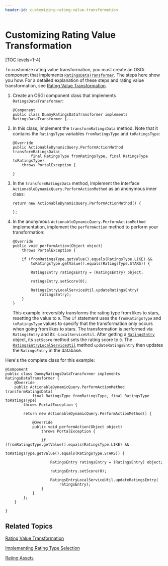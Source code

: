 ```yaml
---
header-id: customizing-rating-value-transformation
---
```


# Customizing Rating Value Transformation

[TOC levels=1-4]

To customize rating value transformation, you must create an OSGi component that 
implements 
[`RatingsDataTransformer`](@platform-ref@/7.2-latest/javadocs/portal-kernel/com/liferay/ratings/kernel/transformer/RatingsDataTransformer.html). 
The steps here show you how. For a detailed explanation of these steps and 
rating value transformation, see 
[Rating Value Transformation](/docs/7-2/frameworks/-/knowledge_base/frameworks/social-api#rating-value-transformation). 

1.  Create an OSGi component class that implements `RatingsDataTransformer`: 

        @Component
        public class DummyRatingsDataTransformer implements RatingsDataTransformer {...

2.  In this class, implement the `transformRatingsData` method. Note that it 
    contains the `RatingsType` variables `fromRatingsType` and `toRatingsType`: 

        @Override
        public ActionableDynamicQuery.PerformActionMethod transformRatingsData(
                final RatingsType fromRatingsType, final RatingsType toRatingsType)
            throws PortalException {

        }

3.  In the `transformRatingsData` method, implement the interface 
    `ActionableDynamicQuery.PerformActionMethod` as an anonymous inner class: 

        return new ActionableDynamicQuery.PerformActionMethod() {

        };

4.  In the anonymous `ActionableDynamicQuery.PerformActionMethod` 
    implementation, implement the `performAction` method to perform your 
    transformation: 

        @Override
        public void performAction(Object object)
            throws PortalException {

            if (fromRatingsType.getValue().equals(RatingsType.LIKE) &&
                toRatingsType.getValue().equals(RatingsType.STARS)) {

                RatingsEntry ratingsEntry = (RatingsEntry) object;

                ratingsEntry.setScore(0);

                RatingsEntryLocalServiceUtil.updateRatingsEntry(
                    ratingsEntry);
            }
        }

    This example irreversibly transforms the rating type from likes to stars, 
    resetting the value to `0`. The `if` statement uses the `fromRatingsType` 
    and `toRatingsType` values to specify that the transformation only occurs 
    when going from likes to stars. The transformation is performed via 
    `RatingsEntry` and its `-LocalServiceUtil`. After getting a 
    [`RatingsEntry`](@platform-ref@/7.2-latest/javadocs/portal-kernel/com/liferay/ratings/kernel/model/RatingsEntry.html) 
    object, its `setScore` method sets the rating score to `0`. The 
    [`RatingsEntryLocalServiceUtil`](@platform-ref@/7.2-latest/javadocs/portal-kernel/com/liferay/ratings/kernel/service/RatingsEntryLocalServiceUtil.html) 
    method `updateRatingsEntry` then updates the `RatingsEntry` in the database. 

Here's the complete class for this example: 

    @Component
    public class DummyRatingsDataTransformer implements RatingsDataTransformer {
        @Override
        public ActionableDynamicQuery.PerformActionMethod transformRatingsData(
                final RatingsType fromRatingsType, final RatingsType toRatingsType)
            throws PortalException {

            return new ActionableDynamicQuery.PerformActionMethod() {

                @Override
                public void performAction(Object object)
                    throws PortalException {

                    if (fromRatingsType.getValue().equals(RatingsType.LIKE) &&
                        toRatingsType.getValue().equals(RatingsType.STARS)) {

                        RatingsEntry ratingsEntry = (RatingsEntry) object;

                        ratingsEntry.setScore(0);

                        RatingsEntryLocalServiceUtil.updateRatingsEntry(
                            ratingsEntry);
                    }
                }
            };
        }
    
    }

## Related Topics

[Rating Value Transformation](/docs/7-2/frameworks/-/knowledge_base/frameworks/social-api#rating-value-transformation)

[Implementing Rating Type Selection](/docs/7-2/frameworks/-/knowledge_base/frameworks/implementing-rating-type-selection)

[Rating Assets](/docs/7-2/frameworks/-/knowledge_base/frameworks/rating-assets)
